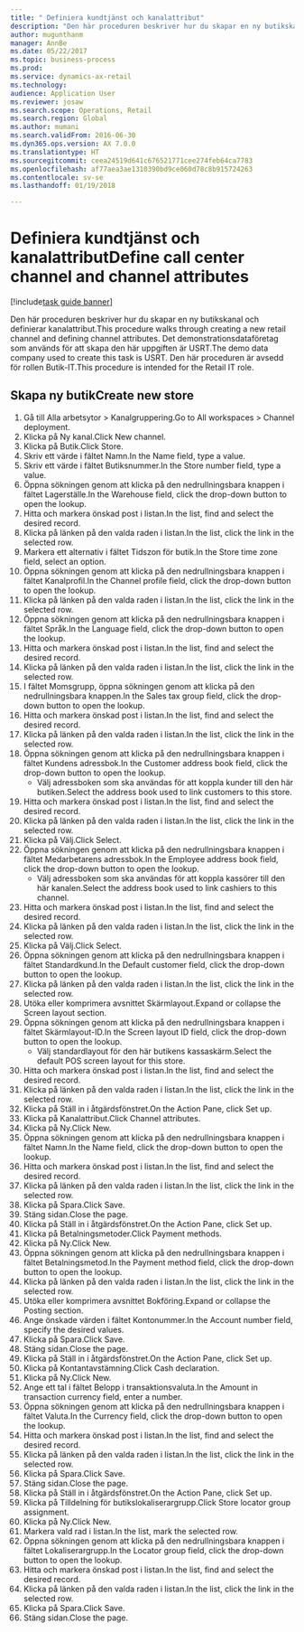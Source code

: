 ```yaml
--- 
title: " Definiera kundtjänst och kanalattribut"
description: "Den här proceduren beskriver hur du skapar en ny butikskanal och definierar kanalattribut."
author: mugunthanm
manager: AnnBe
ms.date: 05/22/2017
ms.topic: business-process
ms.prod: 
ms.service: dynamics-ax-retail
ms.technology: 
audience: Application User
ms.reviewer: josaw
ms.search.scope: Operations, Retail
ms.search.region: Global
ms.author: mumani
ms.search.validFrom: 2016-06-30
ms.dyn365.ops.version: AX 7.0.0
ms.translationtype: HT
ms.sourcegitcommit: ceea24519d641c676521771cee274feb64ca7783
ms.openlocfilehash: af77aea3ae1310390bd9ce060d78c8b915724263
ms.contentlocale: sv-se
ms.lasthandoff: 01/19/2018

---
```

# <a name="define-call-center-channel-and-channel-attributes"></a><span data-ttu-id="7c87c-103"> Definiera kundtjänst och kanalattribut</span><span class="sxs-lookup"><span data-stu-id="7c87c-103">Define call center channel and channel attributes</span></span>

[!include[task guide banner](../includes/task-guide-banner.md)]

<span data-ttu-id="7c87c-104">Den här proceduren beskriver hur du skapar en ny butikskanal och definierar kanalattribut.</span><span class="sxs-lookup"><span data-stu-id="7c87c-104">This procedure walks through creating a new retail channel and defining channel attributes.</span></span> <span data-ttu-id="7c87c-105">Det demonstrationsdataföretag som används för att skapa den här uppgiften är USRT.</span><span class="sxs-lookup"><span data-stu-id="7c87c-105">The demo data company used to create this task is USRT.</span></span> <span data-ttu-id="7c87c-106">Den här proceduren är avsedd för rollen Butik-IT.</span><span class="sxs-lookup"><span data-stu-id="7c87c-106">This procedure is intended for the Retail IT role.</span></span>


## <a name="create-new-store"></a><span data-ttu-id="7c87c-107">Skapa ny butik</span><span class="sxs-lookup"><span data-stu-id="7c87c-107">Create new store</span></span>
1. <span data-ttu-id="7c87c-108">Gå till Alla arbetsytor > Kanalgruppering.</span><span class="sxs-lookup"><span data-stu-id="7c87c-108">Go to All workspaces > Channel deployment.</span></span>
2. <span data-ttu-id="7c87c-109">Klicka på Ny kanal.</span><span class="sxs-lookup"><span data-stu-id="7c87c-109">Click New channel.</span></span>
3. <span data-ttu-id="7c87c-110">Klicka på Butik.</span><span class="sxs-lookup"><span data-stu-id="7c87c-110">Click Store.</span></span>
4. <span data-ttu-id="7c87c-111">Skriv ett värde i fältet Namn.</span><span class="sxs-lookup"><span data-stu-id="7c87c-111">In the Name field, type a value.</span></span>
5. <span data-ttu-id="7c87c-112">Skriv ett värde i fältet Butiksnummer.</span><span class="sxs-lookup"><span data-stu-id="7c87c-112">In the Store number field, type a value.</span></span>
6. <span data-ttu-id="7c87c-113">Öppna sökningen genom att klicka på den nedrullningsbara knappen i fältet Lagerställe.</span><span class="sxs-lookup"><span data-stu-id="7c87c-113">In the Warehouse field, click the drop-down button to open the lookup.</span></span>
7. <span data-ttu-id="7c87c-114">Hitta och markera önskad post i listan.</span><span class="sxs-lookup"><span data-stu-id="7c87c-114">In the list, find and select the desired record.</span></span>
8. <span data-ttu-id="7c87c-115">Klicka på länken på den valda raden i listan.</span><span class="sxs-lookup"><span data-stu-id="7c87c-115">In the list, click the link in the selected row.</span></span>
9. <span data-ttu-id="7c87c-116">Markera ett alternativ i fältet Tidszon för butik.</span><span class="sxs-lookup"><span data-stu-id="7c87c-116">In the Store time zone field, select an option.</span></span>
10. <span data-ttu-id="7c87c-117">Öppna sökningen genom att klicka på den nedrullningsbara knappen i fältet Kanalprofil.</span><span class="sxs-lookup"><span data-stu-id="7c87c-117">In the Channel profile field, click the drop-down button to open the lookup.</span></span>
11. <span data-ttu-id="7c87c-118">Klicka på länken på den valda raden i listan.</span><span class="sxs-lookup"><span data-stu-id="7c87c-118">In the list, click the link in the selected row.</span></span>
12. <span data-ttu-id="7c87c-119">Öppna sökningen genom att klicka på den nedrullningsbara knappen i fältet Språk.</span><span class="sxs-lookup"><span data-stu-id="7c87c-119">In the Language field, click the drop-down button to open the lookup.</span></span>
13. <span data-ttu-id="7c87c-120">Hitta och markera önskad post i listan.</span><span class="sxs-lookup"><span data-stu-id="7c87c-120">In the list, find and select the desired record.</span></span>
14. <span data-ttu-id="7c87c-121">Klicka på länken på den valda raden i listan.</span><span class="sxs-lookup"><span data-stu-id="7c87c-121">In the list, click the link in the selected row.</span></span>
15. <span data-ttu-id="7c87c-122">I fältet Momsgrupp, öppna sökningen genom att klicka på den nedrullningsbara knappen.</span><span class="sxs-lookup"><span data-stu-id="7c87c-122">In the Sales tax group field, click the drop-down button to open the lookup.</span></span>
16. <span data-ttu-id="7c87c-123">Hitta och markera önskad post i listan.</span><span class="sxs-lookup"><span data-stu-id="7c87c-123">In the list, find and select the desired record.</span></span>
17. <span data-ttu-id="7c87c-124">Klicka på länken på den valda raden i listan.</span><span class="sxs-lookup"><span data-stu-id="7c87c-124">In the list, click the link in the selected row.</span></span>
18. <span data-ttu-id="7c87c-125">Öppna sökningen genom att klicka på den nedrullningsbara knappen i fältet Kundens adressbok.</span><span class="sxs-lookup"><span data-stu-id="7c87c-125">In the Customer address book field, click the drop-down button to open the lookup.</span></span>
    * <span data-ttu-id="7c87c-126">Välj adressboken som ska användas för att koppla kunder till den här butiken.</span><span class="sxs-lookup"><span data-stu-id="7c87c-126">Select the address book used to link customers to this store.</span></span>  
19. <span data-ttu-id="7c87c-127">Hitta och markera önskad post i listan.</span><span class="sxs-lookup"><span data-stu-id="7c87c-127">In the list, find and select the desired record.</span></span>
20. <span data-ttu-id="7c87c-128">Klicka på länken på den valda raden i listan.</span><span class="sxs-lookup"><span data-stu-id="7c87c-128">In the list, click the link in the selected row.</span></span>
21. <span data-ttu-id="7c87c-129">Klicka på Välj.</span><span class="sxs-lookup"><span data-stu-id="7c87c-129">Click Select.</span></span>
22. <span data-ttu-id="7c87c-130">Öppna sökningen genom att klicka på den nedrullningsbara knappen i fältet Medarbetarens adressbok.</span><span class="sxs-lookup"><span data-stu-id="7c87c-130">In the Employee address book field, click the drop-down button to open the lookup.</span></span>
    * <span data-ttu-id="7c87c-131">Välj adressboken som ska användas för att koppla kassörer till den här kanalen.</span><span class="sxs-lookup"><span data-stu-id="7c87c-131">Select the address book used to link cashiers to this channel.</span></span>  
23. <span data-ttu-id="7c87c-132">Hitta och markera önskad post i listan.</span><span class="sxs-lookup"><span data-stu-id="7c87c-132">In the list, find and select the desired record.</span></span>
24. <span data-ttu-id="7c87c-133">Klicka på länken på den valda raden i listan.</span><span class="sxs-lookup"><span data-stu-id="7c87c-133">In the list, click the link in the selected row.</span></span>
25. <span data-ttu-id="7c87c-134">Klicka på Välj.</span><span class="sxs-lookup"><span data-stu-id="7c87c-134">Click Select.</span></span>
26. <span data-ttu-id="7c87c-135">Öppna sökningen genom att klicka på den nedrullningsbara knappen i fältet Standardkund.</span><span class="sxs-lookup"><span data-stu-id="7c87c-135">In the Default customer field, click the drop-down button to open the lookup.</span></span>
27. <span data-ttu-id="7c87c-136">Klicka på länken på den valda raden i listan.</span><span class="sxs-lookup"><span data-stu-id="7c87c-136">In the list, click the link in the selected row.</span></span>
28. <span data-ttu-id="7c87c-137">Utöka eller komprimera avsnittet Skärmlayout.</span><span class="sxs-lookup"><span data-stu-id="7c87c-137">Expand or collapse the Screen layout section.</span></span>
29. <span data-ttu-id="7c87c-138">Öppna sökningen genom att klicka på den nedrullningsbara knappen i fältet Skärmlayout-ID.</span><span class="sxs-lookup"><span data-stu-id="7c87c-138">In the Screen layout ID field, click the drop-down button to open the lookup.</span></span>
    * <span data-ttu-id="7c87c-139">Välj standardlayout för den här butikens kassaskärm.</span><span class="sxs-lookup"><span data-stu-id="7c87c-139">Select the default POS screen layout for this store.</span></span>  
30. <span data-ttu-id="7c87c-140">Hitta och markera önskad post i listan.</span><span class="sxs-lookup"><span data-stu-id="7c87c-140">In the list, find and select the desired record.</span></span>
31. <span data-ttu-id="7c87c-141">Klicka på länken på den valda raden i listan.</span><span class="sxs-lookup"><span data-stu-id="7c87c-141">In the list, click the link in the selected row.</span></span>
32. <span data-ttu-id="7c87c-142">Klicka på Ställ in i åtgärdsfönstret.</span><span class="sxs-lookup"><span data-stu-id="7c87c-142">On the Action Pane, click Set up.</span></span>
33. <span data-ttu-id="7c87c-143">Klicka på Kanalattribut.</span><span class="sxs-lookup"><span data-stu-id="7c87c-143">Click Channel attributes.</span></span>
34. <span data-ttu-id="7c87c-144">Klicka på Ny.</span><span class="sxs-lookup"><span data-stu-id="7c87c-144">Click New.</span></span>
35. <span data-ttu-id="7c87c-145">Öppna sökningen genom att klicka på den nedrullningsbara knappen i fältet Namn.</span><span class="sxs-lookup"><span data-stu-id="7c87c-145">In the Name field, click the drop-down button to open the lookup.</span></span>
36. <span data-ttu-id="7c87c-146">Hitta och markera önskad post i listan.</span><span class="sxs-lookup"><span data-stu-id="7c87c-146">In the list, find and select the desired record.</span></span>
37. <span data-ttu-id="7c87c-147">Klicka på länken på den valda raden i listan.</span><span class="sxs-lookup"><span data-stu-id="7c87c-147">In the list, click the link in the selected row.</span></span>
38. <span data-ttu-id="7c87c-148">Klicka på Spara.</span><span class="sxs-lookup"><span data-stu-id="7c87c-148">Click Save.</span></span>
39. <span data-ttu-id="7c87c-149">Stäng sidan.</span><span class="sxs-lookup"><span data-stu-id="7c87c-149">Close the page.</span></span>
40. <span data-ttu-id="7c87c-150">Klicka på Ställ in i åtgärdsfönstret.</span><span class="sxs-lookup"><span data-stu-id="7c87c-150">On the Action Pane, click Set up.</span></span>
41. <span data-ttu-id="7c87c-151">Klicka på Betalningsmetoder.</span><span class="sxs-lookup"><span data-stu-id="7c87c-151">Click Payment methods.</span></span>
42. <span data-ttu-id="7c87c-152">Klicka på Ny.</span><span class="sxs-lookup"><span data-stu-id="7c87c-152">Click New.</span></span>
43. <span data-ttu-id="7c87c-153">Öppna sökningen genom att klicka på den nedrullningsbara knappen i fältet Betalningsmetod.</span><span class="sxs-lookup"><span data-stu-id="7c87c-153">In the Payment method field, click the drop-down button to open the lookup.</span></span>
44. <span data-ttu-id="7c87c-154">Klicka på länken på den valda raden i listan.</span><span class="sxs-lookup"><span data-stu-id="7c87c-154">In the list, click the link in the selected row.</span></span>
45. <span data-ttu-id="7c87c-155">Utöka eller komprimera avsnittet Bokföring.</span><span class="sxs-lookup"><span data-stu-id="7c87c-155">Expand or collapse the Posting section.</span></span>
46. <span data-ttu-id="7c87c-156">Ange önskade värden i fältet Kontonummer.</span><span class="sxs-lookup"><span data-stu-id="7c87c-156">In the Account number field, specify the desired values.</span></span>
47. <span data-ttu-id="7c87c-157">Klicka på Spara.</span><span class="sxs-lookup"><span data-stu-id="7c87c-157">Click Save.</span></span>
48. <span data-ttu-id="7c87c-158">Stäng sidan.</span><span class="sxs-lookup"><span data-stu-id="7c87c-158">Close the page.</span></span>
49. <span data-ttu-id="7c87c-159">Klicka på Ställ in i åtgärdsfönstret.</span><span class="sxs-lookup"><span data-stu-id="7c87c-159">On the Action Pane, click Set up.</span></span>
50. <span data-ttu-id="7c87c-160">Klicka på Kontantavstämning.</span><span class="sxs-lookup"><span data-stu-id="7c87c-160">Click Cash declaration.</span></span>
51. <span data-ttu-id="7c87c-161">Klicka på Ny.</span><span class="sxs-lookup"><span data-stu-id="7c87c-161">Click New.</span></span>
52. <span data-ttu-id="7c87c-162">Ange ett tal i fältet Belopp i transaktionsvaluta.</span><span class="sxs-lookup"><span data-stu-id="7c87c-162">In the Amount in transaction currency field, enter a number.</span></span>
53. <span data-ttu-id="7c87c-163">Öppna sökningen genom att klicka på den nedrullningsbara knappen i fältet Valuta.</span><span class="sxs-lookup"><span data-stu-id="7c87c-163">In the Currency field, click the drop-down button to open the lookup.</span></span>
54. <span data-ttu-id="7c87c-164">Hitta och markera önskad post i listan.</span><span class="sxs-lookup"><span data-stu-id="7c87c-164">In the list, find and select the desired record.</span></span>
55. <span data-ttu-id="7c87c-165">Klicka på länken på den valda raden i listan.</span><span class="sxs-lookup"><span data-stu-id="7c87c-165">In the list, click the link in the selected row.</span></span>
56. <span data-ttu-id="7c87c-166">Klicka på Spara.</span><span class="sxs-lookup"><span data-stu-id="7c87c-166">Click Save.</span></span>
57. <span data-ttu-id="7c87c-167">Stäng sidan.</span><span class="sxs-lookup"><span data-stu-id="7c87c-167">Close the page.</span></span>
58. <span data-ttu-id="7c87c-168">Klicka på Ställ in i åtgärdsfönstret.</span><span class="sxs-lookup"><span data-stu-id="7c87c-168">On the Action Pane, click Set up.</span></span>
59. <span data-ttu-id="7c87c-169">Klicka på Tilldelning för butikslokaliserargrupp.</span><span class="sxs-lookup"><span data-stu-id="7c87c-169">Click Store locator group assignment.</span></span>
60. <span data-ttu-id="7c87c-170">Klicka på Ny.</span><span class="sxs-lookup"><span data-stu-id="7c87c-170">Click New.</span></span>
61. <span data-ttu-id="7c87c-171">Markera vald rad i listan.</span><span class="sxs-lookup"><span data-stu-id="7c87c-171">In the list, mark the selected row.</span></span>
62. <span data-ttu-id="7c87c-172">Öppna sökningen genom att klicka på den nedrullningsbara knappen i fältet Lokaliserargrupp.</span><span class="sxs-lookup"><span data-stu-id="7c87c-172">In the Locator group field, click the drop-down button to open the lookup.</span></span>
63. <span data-ttu-id="7c87c-173">Hitta och markera önskad post i listan.</span><span class="sxs-lookup"><span data-stu-id="7c87c-173">In the list, find and select the desired record.</span></span>
64. <span data-ttu-id="7c87c-174">Klicka på länken på den valda raden i listan.</span><span class="sxs-lookup"><span data-stu-id="7c87c-174">In the list, click the link in the selected row.</span></span>
65. <span data-ttu-id="7c87c-175">Klicka på Spara.</span><span class="sxs-lookup"><span data-stu-id="7c87c-175">Click Save.</span></span>
66. <span data-ttu-id="7c87c-176">Stäng sidan.</span><span class="sxs-lookup"><span data-stu-id="7c87c-176">Close the page.</span></span>


